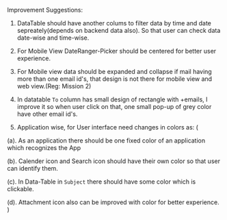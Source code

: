 Improvement Suggestions:

1. DataTable should have another colums to filter data by time and date sepreately(depends on backend data also). So that user can check data date-wise and time-wise.

2. For Mobile View DateRanger-Picker should be centered for better user experience.

3. For Mobile view data should be expanded and collapse if mail having more than one email id's, that design is not there for mobile view and web view.(Reg: Mission 2)

4. In datatable `To` column has small design of rectangle with +emails, I improve it so when user click on that, one small pop-up of grey color have other email id's. 

5. Application wise, for User interface need changes in colors as:
(

  (a). As an application there should be one fixed color of an application which recognizes the App 

  (b). Calender icon and Search icon should have their own color so that user can identify them.

  (c). In Data-Table in `Subject` there should have some color which is clickable.

  (d). Attachment icon also can be improved with color for better experience.
)
